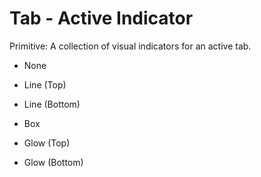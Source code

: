 # Tab - Active Indicator

Primitive: A collection of visual indicators for an active tab.

- None

- Line (Top)

- Line (Bottom)

- Box

- Glow (Top)

- Glow (Bottom)

  